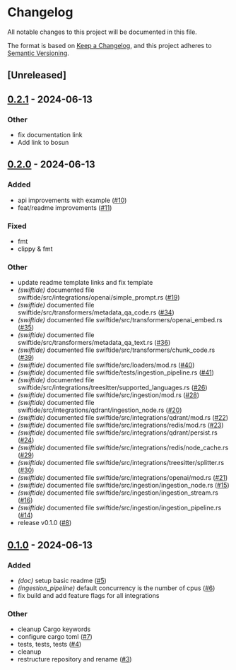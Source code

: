 # Changelog
All notable changes to this project will be documented in this file.

The format is based on [Keep a Changelog](https://keepachangelog.com/en/1.0.0/),
and this project adheres to [Semantic Versioning](https://semver.org/spec/v2.0.0.html).

## [Unreleased]

## [0.2.1](https://github.com/bosun-ai/swiftide/compare/swiftide-v0.2.0...swiftide-v0.2.1) - 2024-06-13

### Other
- fix documentation link
- Add link to bosun

## [0.2.0](https://github.com/bosun-ai/swiftide/compare/swiftide-v0.1.0...swiftide-v0.2.0) - 2024-06-13

### Added
- api improvements with example ([#10](https://github.com/bosun-ai/swiftide/pull/10))
- feat/readme improvements ([#11](https://github.com/bosun-ai/swiftide/pull/11))

### Fixed
- fmt
- clippy & fmt

### Other
- update readme template links and fix template
- *(swiftide)* documented file swiftide/src/integrations/openai/simple_prompt.rs ([#19](https://github.com/bosun-ai/swiftide/pull/19))
- *(swiftide)* documented file swiftide/src/transformers/metadata_qa_code.rs ([#34](https://github.com/bosun-ai/swiftide/pull/34))
- *(swiftide)* documented file swiftide/src/transformers/openai_embed.rs ([#35](https://github.com/bosun-ai/swiftide/pull/35))
- *(swiftide)* documented file swiftide/src/transformers/metadata_qa_text.rs ([#36](https://github.com/bosun-ai/swiftide/pull/36))
- *(swiftide)* documented file swiftide/src/transformers/chunk_code.rs ([#39](https://github.com/bosun-ai/swiftide/pull/39))
- *(swiftide)* documented file swiftide/src/loaders/mod.rs ([#40](https://github.com/bosun-ai/swiftide/pull/40))
- *(swiftide)* documented file swiftide/tests/ingestion_pipeline.rs ([#41](https://github.com/bosun-ai/swiftide/pull/41))
- *(swiftide)* documented file swiftide/src/integrations/treesitter/supported_languages.rs ([#26](https://github.com/bosun-ai/swiftide/pull/26))
- *(swiftide)* documented file swiftide/src/ingestion/mod.rs ([#28](https://github.com/bosun-ai/swiftide/pull/28))
- *(swiftide)* documented file swiftide/src/integrations/qdrant/ingestion_node.rs ([#20](https://github.com/bosun-ai/swiftide/pull/20))
- *(swiftide)* documented file swiftide/src/integrations/qdrant/mod.rs ([#22](https://github.com/bosun-ai/swiftide/pull/22))
- *(swiftide)* documented file swiftide/src/integrations/redis/mod.rs ([#23](https://github.com/bosun-ai/swiftide/pull/23))
- *(swiftide)* documented file swiftide/src/integrations/qdrant/persist.rs ([#24](https://github.com/bosun-ai/swiftide/pull/24))
- *(swiftide)* documented file swiftide/src/integrations/redis/node_cache.rs ([#29](https://github.com/bosun-ai/swiftide/pull/29))
- *(swiftide)* documented file swiftide/src/integrations/treesitter/splitter.rs ([#30](https://github.com/bosun-ai/swiftide/pull/30))
- *(swiftide)* documented file swiftide/src/integrations/openai/mod.rs ([#21](https://github.com/bosun-ai/swiftide/pull/21))
- *(swiftide)* documented file swiftide/src/ingestion/ingestion_node.rs ([#15](https://github.com/bosun-ai/swiftide/pull/15))
- *(swiftide)* documented file swiftide/src/ingestion/ingestion_stream.rs ([#16](https://github.com/bosun-ai/swiftide/pull/16))
- *(swiftide)* documented file swiftide/src/ingestion/ingestion_pipeline.rs ([#14](https://github.com/bosun-ai/swiftide/pull/14))
- release v0.1.0 ([#8](https://github.com/bosun-ai/swiftide/pull/8))

## [0.1.0](https://github.com/bosun-ai/swiftide/releases/tag/v0.1.0) - 2024-06-13

### Added
- *(doc)* setup basic readme ([#5](https://github.com/bosun-ai/swiftide/pull/5))
- *(ingestion_pipeline)* default concurrency is the number of cpus ([#6](https://github.com/bosun-ai/swiftide/pull/6))
- fix build and add feature flags for all integrations

### Other
- cleanup Cargo keywords
- configure cargo toml ([#7](https://github.com/bosun-ai/swiftide/pull/7))
- tests, tests, tests ([#4](https://github.com/bosun-ai/swiftide/pull/4))
- cleanup
- restructure repository and rename ([#3](https://github.com/bosun-ai/swiftide/pull/3))
